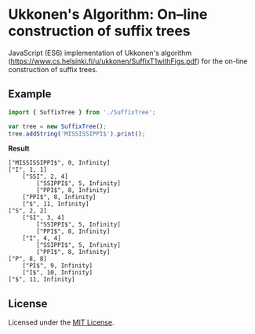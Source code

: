 # Ukkonen's Algorithm: On–line construction of suffix trees

JavaScript (ES6) implementation of Ukkonen's algorithm (https://www.cs.helsinki.fi/u/ukkonen/SuffixT1withFigs.pdf) for the on-line construction of suffix trees.

## Example

```js
import { SuffixTree } from './SuffixTree';

var tree = new SuffixTree();
tree.addString('MISSISSIPPI$').print();
```
**Result**

```
["MISSISSIPPI$", 0, Infinity]
["I", 1, 1]
	["SSI", 2, 4]
		["SSIPPI$", 5, Infinity]
		["PPI$", 8, Infinity]
	["PPI$", 8, Infinity]
	["$", 11, Infinity]
["S", 2, 2]
	["SI", 3, 4]
		["SSIPPI$", 5, Infinity]
		["PPI$", 8, Infinity]
	["I", 4, 4]
		["SSIPPI$", 5, Infinity]
		["PPI$", 8, Infinity]
["P", 8, 8]
	["PI$", 9, Infinity]
	["I$", 10, Infinity]
["$", 11, Infinity]
```

## License

Licensed under the [MIT License](http://opensource.org/licenses/mit-license.php).
